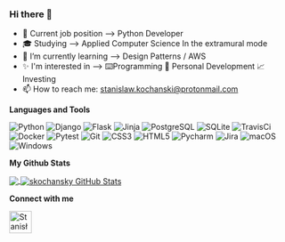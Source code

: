 ### Hi there 👋
- 💼 Current job position --> Python Developer
- 🎓 Studying --> Applied Computer Science In the extramural mode
- 📖 I’m currently learning --> Design Patterns / AWS
- ✨ I'm interested in --> ⌨️Programming 🧍 Personal Development 📈 Investing
- 📫 How to reach me: stanislaw.kochanski@protonmail.com


**Languages and Tools**

![Python](https://img.shields.io/badge/-Python-2b5b84?style=flat-square&logo=python&logoColor=white)
![Django](https://img.shields.io/badge/-Django-0C4B33?style=flat-square&logo=Django&logoColor=092E20)
![Flask](https://img.shields.io/badge/-Flask-black?style=flat-square&logo=flask&logoColor=white)
![Jinja](https://img.shields.io/badge/-Jinja-B41717?style=flat-square&logo=Jinja&logoColor=white)
![PostgreSQL](https://img.shields.io/badge/-PostgreSQL-4169E1?style=flat-square&logo=PostgreSQL&logoColor=white)
![SQLite](https://img.shields.io/badge/-SQLite-003B57?style=flat-square&logo=SQLite&logoColor=white)
![TravisCi](https://img.shields.io/badge/-TravisCI-3EAAAF?style=flat-square&logo=travisci&logoColor=white)
![Docker](https://img.shields.io/badge/-Docker-2496ED?style=flat-square&logo=Docker&logoColor=white)
![Pytest](https://img.shields.io/badge/-Pytest-0A9EDC?style=flat-square&logo=pytest&logoColor=white)
![Git](https://img.shields.io/badge/-Git-F05032?style=flat-square&logo=git&logoColor=white)
![CSS3](https://img.shields.io/badge/-CSS3-549FDE?style=flat-square&logo=css3&logoColor=white)
![HTML5](https://img.shields.io/badge/-HTML5-E34F26?style=flat-square&logo=html5&logoColor=white)
![Pycharm](https://img.shields.io/badge/-Pycharm-000000?style=flat-square&logo=Pycharm&logoColor=white)
![Jira](https://img.shields.io/badge/-Jira-0052CC?style=flat-square&logo=Jira&logoColor=white)
![macOS](https://img.shields.io/badge/-macOS-16C60C?style=flat-square&logo=macOS&logoColor=white)
![Windows](https://img.shields.io/badge/-Windows-00ADEF?style=flat-square&logo=windows&logoColor=white)

**My Github Stats**


<a href="https://github.com/skochansky/skochansky">
  <img align="center" src="https://github-readme-stats.vercel.app/api/top-langs/?username=skochansky&hide=java,html,tex&title_color=ffffff&text_color=c9cacc&icon_color=2bbc8a&bg_color=1d1f21&langs_count=3" />
</a>
<a href="https://github.com/skochansky/skochansky">
  <img align="center" src="https://github-readme-stats.vercel.app/api?username=skochansky&show_icons=true&line_height=27&count_private=true&title_color=ffffff&text_color=c9cacc&icon_color=2bbc8a&bg_color=1d1f21" alt="skochansky GitHub Stats" />
</a>

**Connect with me**

[<img align="left" alt="Stanisław Kochański| LinkedIn" width="40px" src="https://img.icons8.com/color/linkedin.png" />][linkedin]

[linkedin]: https://www.linkedin.com/in/stanis%C5%82aw-kocha%C5%84ski/

